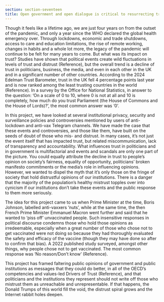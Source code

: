 ```yaml
---
section: section-seventeen
title: Open government and open dialogue is critical to resurrecting trust
---
```

Though it feels like a lifetime ago, we are just four years on from the outset of the pandemic, and only a year since the WHO declared the global health emergency over. Through lockdowns, economic and trade shutdowns, access to care and education limitations, the rise of remote working, changes in habits and a whole lot more, the legacy of the pandemic will continue to be felt for many years to come. But what was its impact on trust? Studies have shown that political events create wild fluctuations in levels of trust and distrust (Reference), but the overall trend is a decline of trust in politicians, business, the media, and even in each other in the UK and in a significant number of other countries. According to the 2024 Edelman Trust Barometer, trust in the UK fell 4 percentage points last year and is now ranked among the least trusting countries in the world (Reference). In a survey by the Office for National Statistics, in answer to the question: ‘On a scale of 0 to 10, where 0 is not at all and 10 is completely, how much do you trust Parliament (the House of Commons and the House of Lords)?’, the most common answer was ‘0’.

In this project, we have looked at several institutional privacy, security and surveillance policies and controversies mentioned by users of anti-lockdown and anti-vax Telegram channels. We have made the case that these events and controversies, and those like them, have built on the seeds of doubt of those who mis- and distrust. In many cases, it’s not just the event itself that has impacted trust, but related miscommunication, lack of transparency and accountability. What influences trust in politicians and in government is multifactorial and events and scandals are only one part of the picture. You could equally attribute the decline in trust to people’s opinion on society’s fairness, equality of opportunity, politicians’ broken manifesto commitments or the media’s role in influencing opinions. However, we wanted to dispel the myth that it’s only those on the fringe of society that hold distrustful opinions of our institutions. There is a danger that the majority of the population’s healthy mistrust topples over into cynicism if our institutions don’t take these events and the public response to them more seriously.

The idea for this project came to us when Prime Minister at the time, Boris Johnson, labelled anti-vaxxers ‘nuts’, while at the same time, the then French Prime Minister Emmanuel Macron went further and said that he wanted to ‘piss off’ unvaccinated people. Such insensitive responses in political discourse condemns those who hold those opinions as irredeemable, especially when a great number of those who chose not to get vaccinated were not doing so because they had thoroughly evaluated the safety and efficacy of the vaccine (though they may have done so after to confirm that bias). A 2022 published study surveyed, amongst other things, why people chose not to get vaccinated. The most common response was ‘No reason/Don’t know’ (Reference). 

This project has framed faltering public opinions of government and public institutions as messages that they could do better, in all of the OECD’s competencies and values-led Drivers of Trust (Reference), and that politicians and the institutions they represent should not write off those who mistrust them as unreachable and unrepresentable. If that happens, the Donald Trumps of this world fill the void, the distrust spiral grows and the Internet rabbit holes deepen.
